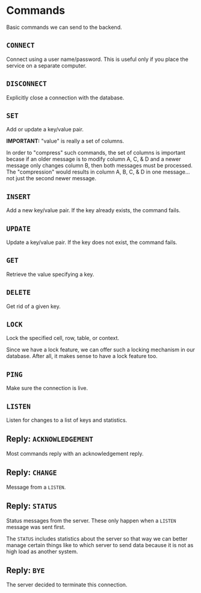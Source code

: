 
# Commands

Basic commands we can send to the backend.

## `CONNECT`

Connect using a user name/password. This is useful only if you place
the service on a separate computer.

## `DISCONNECT`

Explicitly close a connection with the database.

## `SET`

Add or update a key/value pair.

**IMPORTANT:** "value" is really a set of columns.

In order to "compress" such commands, the set of columns is important becase
if an older message is to modify column A, C, & D and a newer message only
changes column B, then both messages must be processed. The "compression"
would results in column A, B, C, & D in one message... not just the second
newer message.

## `INSERT`

Add a new key/value pair. If the key already exists, the command fails.

## `UPDATE`

Update a key/value pair. If the key does not exist, the command fails.

## `GET`

Retrieve the value specifying a key.

## `DELETE`

Get rid of a given key.

## `LOCK`

Lock the specified cell, row, table, or context.

Since we have a lock feature, we can offer such a locking mechanism in
our database. After all, it makes sense to have a lock feature too.

## `PING`

Make sure the connection is live.

## `LISTEN`

Listen for changes to a list of keys and statistics.

## Reply: `ACKNOWLEDGEMENT`

Most commands reply with an acknowledgement reply.

## Reply: `CHANGE`

Message from a `LISTEN`.

## Reply: `STATUS`

Status messages from the server. These only happen when a `LISTEN` message
was sent first.

The `STATUS` includes statistics about the server so that way we can better
manage certain things like to which server to send data because it is not
as high load as another system.

## Reply: `BYE`

The server decided to terminate this connection.


